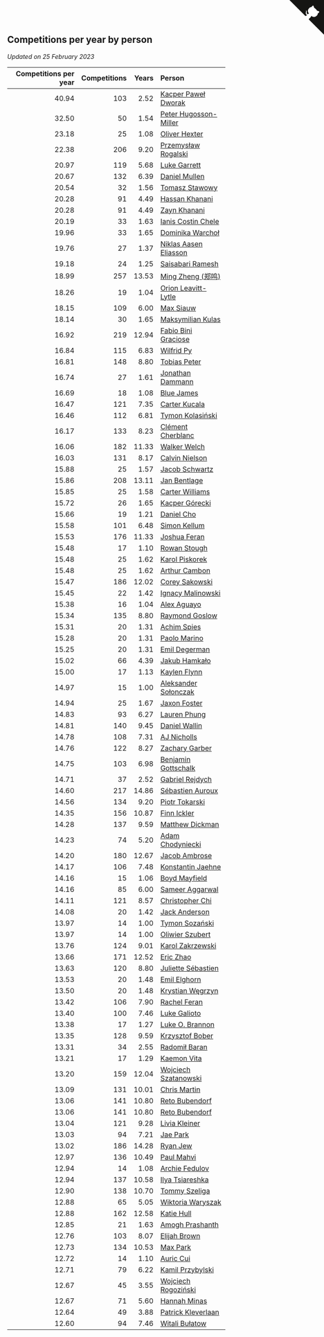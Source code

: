 ## Competitions per year by person

*Updated on 25 February 2023*

| Competitions per year | Competitions | Years | Person |
| ---: | ---: | ---: | :--- |
| 40.94 | 103 | 2.52 | [Kacper Paweł Dworak](https://www.worldcubeassociation.org/persons/2020DWOR01) |
| 32.50 | 50 | 1.54 | [Peter Hugosson-Miller](https://www.worldcubeassociation.org/persons/2021HUGO01) |
| 23.18 | 25 | 1.08 | [Oliver Hexter](https://www.worldcubeassociation.org/persons/2022HEXT01) |
| 22.38 | 206 | 9.20 | [Przemysław Rogalski](https://www.worldcubeassociation.org/persons/2013ROGA02) |
| 20.97 | 119 | 5.68 | [Luke Garrett](https://www.worldcubeassociation.org/persons/2017GARR05) |
| 20.67 | 132 | 6.39 | [Daniel Mullen](https://www.worldcubeassociation.org/persons/2016MULL04) |
| 20.54 | 32 | 1.56 | [Tomasz Stawowy](https://www.worldcubeassociation.org/persons/2021STAW01) |
| 20.28 | 91 | 4.49 | [Hassan Khanani](https://www.worldcubeassociation.org/persons/2018KHAN26) |
| 20.28 | 91 | 4.49 | [Zayn Khanani](https://www.worldcubeassociation.org/persons/2018KHAN28) |
| 20.19 | 33 | 1.63 | [Ianis Costin Chele](https://www.worldcubeassociation.org/persons/2021CHEL01) |
| 19.96 | 33 | 1.65 | [Dominika Warchoł](https://www.worldcubeassociation.org/persons/2021WARC01) |
| 19.76 | 27 | 1.37 | [Niklas Aasen Eliasson](https://www.worldcubeassociation.org/persons/2021ELIA01) |
| 19.18 | 24 | 1.25 | [Saisabari Ramesh](https://www.worldcubeassociation.org/persons/2021RAME01) |
| 18.99 | 257 | 13.53 | [Ming Zheng (郑鸣)](https://www.worldcubeassociation.org/persons/2009ZHEN11) |
| 18.26 | 19 | 1.04 | [Orion Leavitt-Lytle](https://www.worldcubeassociation.org/persons/2022LEAV01) |
| 18.15 | 109 | 6.00 | [Max Siauw](https://www.worldcubeassociation.org/persons/2017SIAU02) |
| 18.14 | 30 | 1.65 | [Maksymilian Kulas](https://www.worldcubeassociation.org/persons/2021KULA02) |
| 16.92 | 219 | 12.94 | [Fabio Bini Graciose](https://www.worldcubeassociation.org/persons/2010GRAC02) |
| 16.84 | 115 | 6.83 | [Wilfrid Py](https://www.worldcubeassociation.org/persons/2016PYWI01) |
| 16.81 | 148 | 8.80 | [Tobias Peter](https://www.worldcubeassociation.org/persons/2014PETE03) |
| 16.74 | 27 | 1.61 | [Jonathan Dammann](https://www.worldcubeassociation.org/persons/2021DAMM01) |
| 16.69 | 18 | 1.08 | [Blue James](https://www.worldcubeassociation.org/persons/2022JAME01) |
| 16.47 | 121 | 7.35 | [Carter Kucala](https://www.worldcubeassociation.org/persons/2015KUCA01) |
| 16.46 | 112 | 6.81 | [Tymon Kolasiński](https://www.worldcubeassociation.org/persons/2016KOLA02) |
| 16.17 | 133 | 8.23 | [Clément Cherblanc](https://www.worldcubeassociation.org/persons/2014CHER05) |
| 16.06 | 182 | 11.33 | [Walker Welch](https://www.worldcubeassociation.org/persons/2011WELC01) |
| 16.03 | 131 | 8.17 | [Calvin Nielson](https://www.worldcubeassociation.org/persons/2014NIEL03) |
| 15.88 | 25 | 1.57 | [Jacob Schwartz](https://www.worldcubeassociation.org/persons/2021SCHW01) |
| 15.86 | 208 | 13.11 | [Jan Bentlage](https://www.worldcubeassociation.org/persons/2010BENT01) |
| 15.85 | 25 | 1.58 | [Carter Williams](https://www.worldcubeassociation.org/persons/2021WILL06) |
| 15.72 | 26 | 1.65 | [Kacper Górecki](https://www.worldcubeassociation.org/persons/2021GORE01) |
| 15.66 | 19 | 1.21 | [Daniel Cho](https://www.worldcubeassociation.org/persons/2021CHOD01) |
| 15.58 | 101 | 6.48 | [Simon Kellum](https://www.worldcubeassociation.org/persons/2016KELL12) |
| 15.53 | 176 | 11.33 | [Joshua Feran](https://www.worldcubeassociation.org/persons/2011FERA01) |
| 15.48 | 17 | 1.10 | [Rowan Stough](https://www.worldcubeassociation.org/persons/2022STOU01) |
| 15.48 | 25 | 1.62 | [Karol Piskorek](https://www.worldcubeassociation.org/persons/2021PISK01) |
| 15.48 | 25 | 1.62 | [Arthur Cambon](https://www.worldcubeassociation.org/persons/2021CAMB01) |
| 15.47 | 186 | 12.02 | [Corey Sakowski](https://www.worldcubeassociation.org/persons/2011SAKO01) |
| 15.45 | 22 | 1.42 | [Ignacy Malinowski](https://www.worldcubeassociation.org/persons/2021MALI02) |
| 15.38 | 16 | 1.04 | [Alex Aguayo](https://www.worldcubeassociation.org/persons/2022AGUA01) |
| 15.34 | 135 | 8.80 | [Raymond Goslow](https://www.worldcubeassociation.org/persons/2014GOSL01) |
| 15.31 | 20 | 1.31 | [Achim Spies](https://www.worldcubeassociation.org/persons/2021SPIE01) |
| 15.28 | 20 | 1.31 | [Paolo Marino](https://www.worldcubeassociation.org/persons/2021MARI04) |
| 15.25 | 20 | 1.31 | [Emil Degerman](https://www.worldcubeassociation.org/persons/2021DEGE01) |
| 15.02 | 66 | 4.39 | [Jakub Hamkało](https://www.worldcubeassociation.org/persons/2018HAMK01) |
| 15.00 | 17 | 1.13 | [Kaylen Flynn](https://www.worldcubeassociation.org/persons/2022FLYN01) |
| 14.97 | 15 | 1.00 | [Aleksander Sołonczak](https://www.worldcubeassociation.org/persons/2022SOLO01) |
| 14.94 | 25 | 1.67 | [Jaxon Foster](https://www.worldcubeassociation.org/persons/2021FOST01) |
| 14.83 | 93 | 6.27 | [Lauren Phung](https://www.worldcubeassociation.org/persons/2016PHUN02) |
| 14.81 | 140 | 9.45 | [Daniel Wallin](https://www.worldcubeassociation.org/persons/2013WALL03) |
| 14.78 | 108 | 7.31 | [AJ Nicholls](https://www.worldcubeassociation.org/persons/2015NICH04) |
| 14.76 | 122 | 8.27 | [Zachary Garber](https://www.worldcubeassociation.org/persons/2014GARB01) |
| 14.75 | 103 | 6.98 | [Benjamin Gottschalk](https://www.worldcubeassociation.org/persons/2016GOTT01) |
| 14.71 | 37 | 2.52 | [Gabriel Rejdych](https://www.worldcubeassociation.org/persons/2020REJD01) |
| 14.60 | 217 | 14.86 | [Sébastien Auroux](https://www.worldcubeassociation.org/persons/2008AURO01) |
| 14.56 | 134 | 9.20 | [Piotr Tokarski](https://www.worldcubeassociation.org/persons/2013TOKA01) |
| 14.35 | 156 | 10.87 | [Finn Ickler](https://www.worldcubeassociation.org/persons/2012ICKL01) |
| 14.28 | 137 | 9.59 | [Matthew Dickman](https://www.worldcubeassociation.org/persons/2013DICK01) |
| 14.23 | 74 | 5.20 | [Adam Chodyniecki](https://www.worldcubeassociation.org/persons/2017CHOD02) |
| 14.20 | 180 | 12.67 | [Jacob Ambrose](https://www.worldcubeassociation.org/persons/2010AMBR01) |
| 14.17 | 106 | 7.48 | [Konstantin Jaehne](https://www.worldcubeassociation.org/persons/2015JAEH01) |
| 14.16 | 15 | 1.06 | [Boyd Mayfield](https://www.worldcubeassociation.org/persons/2022MAYF01) |
| 14.16 | 85 | 6.00 | [Sameer Aggarwal](https://www.worldcubeassociation.org/persons/2017AGGA01) |
| 14.11 | 121 | 8.57 | [Christopher Chi](https://www.worldcubeassociation.org/persons/2014CHIC01) |
| 14.08 | 20 | 1.42 | [Jack Anderson](https://www.worldcubeassociation.org/persons/2021ANDE05) |
| 13.97 | 14 | 1.00 | [Tymon Sozański](https://www.worldcubeassociation.org/persons/2022SOZA01) |
| 13.97 | 14 | 1.00 | [Oliwier Szubert](https://www.worldcubeassociation.org/persons/2022SZUB01) |
| 13.76 | 124 | 9.01 | [Karol Zakrzewski](https://www.worldcubeassociation.org/persons/2014ZAKR01) |
| 13.66 | 171 | 12.52 | [Eric Zhao](https://www.worldcubeassociation.org/persons/2010ZHAO19) |
| 13.63 | 120 | 8.80 | [Juliette Sébastien](https://www.worldcubeassociation.org/persons/2014SEBA01) |
| 13.53 | 20 | 1.48 | [Emil Elghorn](https://www.worldcubeassociation.org/persons/2021ELGH01) |
| 13.50 | 20 | 1.48 | [Krystian Węgrzyn](https://www.worldcubeassociation.org/persons/2021WEGR01) |
| 13.42 | 106 | 7.90 | [Rachel Feran](https://www.worldcubeassociation.org/persons/2015FERA01) |
| 13.40 | 100 | 7.46 | [Luke Galioto](https://www.worldcubeassociation.org/persons/2015GALI02) |
| 13.38 | 17 | 1.27 | [Luke O. Brannon](https://www.worldcubeassociation.org/persons/2021BRAN02) |
| 13.35 | 128 | 9.59 | [Krzysztof Bober](https://www.worldcubeassociation.org/persons/2013BOBE01) |
| 13.31 | 34 | 2.55 | [Radomił Baran](https://www.worldcubeassociation.org/persons/2020BARA02) |
| 13.21 | 17 | 1.29 | [Kaemon Vita](https://www.worldcubeassociation.org/persons/2021VITA01) |
| 13.20 | 159 | 12.04 | [Wojciech Szatanowski](https://www.worldcubeassociation.org/persons/2011SZAT01) |
| 13.09 | 131 | 10.01 | [Chris Martin](https://www.worldcubeassociation.org/persons/2013MART03) |
| 13.06 | 141 | 10.80 | [Reto Bubendorf](https://www.worldcubeassociation.org/persons/2012BUBE01) |
| 13.06 | 141 | 10.80 | [Reto Bubendorf](https://www.worldcubeassociation.org/persons/2012BUBE01) |
| 13.04 | 121 | 9.28 | [Livia Kleiner](https://www.worldcubeassociation.org/persons/2013KLEI03) |
| 13.03 | 94 | 7.21 | [Jae Park](https://www.worldcubeassociation.org/persons/2015PARK24) |
| 13.02 | 186 | 14.28 | [Ryan Jew](https://www.worldcubeassociation.org/persons/2008JEWR01) |
| 12.97 | 136 | 10.49 | [Paul Mahvi](https://www.worldcubeassociation.org/persons/2012MAHV01) |
| 12.94 | 14 | 1.08 | [Archie Fedulov](https://www.worldcubeassociation.org/persons/2022FEDU01) |
| 12.94 | 137 | 10.58 | [Ilya Tsiareshka](https://www.worldcubeassociation.org/persons/2012TERE01) |
| 12.90 | 138 | 10.70 | [Tommy Szeliga](https://www.worldcubeassociation.org/persons/2012SZEL01) |
| 12.88 | 65 | 5.05 | [Wiktoria Waryszak](https://www.worldcubeassociation.org/persons/2018WARY01) |
| 12.88 | 162 | 12.58 | [Katie Hull](https://www.worldcubeassociation.org/persons/2010HULL01) |
| 12.85 | 21 | 1.63 | [Amogh Prashanth](https://www.worldcubeassociation.org/persons/2021PRAS01) |
| 12.76 | 103 | 8.07 | [Elijah Brown](https://www.worldcubeassociation.org/persons/2015BROW03) |
| 12.73 | 134 | 10.53 | [Max Park](https://www.worldcubeassociation.org/persons/2012PARK03) |
| 12.72 | 14 | 1.10 | [Auric Cui](https://www.worldcubeassociation.org/persons/2022CUIA01) |
| 12.71 | 79 | 6.22 | [Kamil Przybylski](https://www.worldcubeassociation.org/persons/2016PRZY01) |
| 12.67 | 45 | 3.55 | [Wojciech Rogoziński](https://www.worldcubeassociation.org/persons/2019ROGO04) |
| 12.67 | 71 | 5.60 | [Hannah Minas](https://www.worldcubeassociation.org/persons/2017MINA04) |
| 12.64 | 49 | 3.88 | [Patrick Kleverlaan](https://www.worldcubeassociation.org/persons/2019KLEV01) |
| 12.60 | 94 | 7.46 | [Witali Bułatow](https://www.worldcubeassociation.org/persons/2015BUAT01) |


<a href="https://github.com/JustinTimeCuber/wca_statistics" class="github-corner" aria-label="View source on Github"><svg width="80" height="80" viewBox="0 0 250 250" style="fill:#151513; color:#fff; position: absolute; top: 0; border: 0; right: 0;" aria-hidden="true"><path d="M0,0 L115,115 L130,115 L142,142 L250,250 L250,0 Z"></path><path d="M128.3,109.0 C113.8,99.7 119.0,89.6 119.0,89.6 C122.0,82.7 120.5,78.6 120.5,78.6 C119.2,72.0 123.4,76.3 123.4,76.3 C127.3,80.9 125.5,87.3 125.5,87.3 C122.9,97.6 130.6,101.9 134.4,103.2" fill="currentColor" style="transform-origin: 130px 106px;" class="octo-arm"></path><path d="M115.0,115.0 C114.9,115.1 118.7,116.5 119.8,115.4 L133.7,101.6 C136.9,99.2 139.9,98.4 142.2,98.6 C133.8,88.0 127.5,74.4 143.8,58.0 C148.5,53.4 154.0,51.2 159.7,51.0 C160.3,49.4 163.2,43.6 171.4,40.1 C171.4,40.1 176.1,42.5 178.8,56.2 C183.1,58.6 187.2,61.8 190.9,65.4 C194.5,69.0 197.7,73.2 200.1,77.6 C213.8,80.2 216.3,84.9 216.3,84.9 C212.7,93.1 206.9,96.0 205.4,96.6 C205.1,102.4 203.0,107.8 198.3,112.5 C181.9,128.9 168.3,122.5 157.7,114.1 C157.9,116.9 156.7,120.9 152.7,124.9 L141.0,136.5 C139.8,137.7 141.6,141.9 141.8,141.8 Z" fill="currentColor" class="octo-body"></path></svg></a><style>.github-corner:hover .octo-arm{animation:octocat-wave 560ms ease-in-out}@keyframes octocat-wave{0%,100%{transform:rotate(0)}20%,60%{transform:rotate(-25deg)}40%,80%{transform:rotate(10deg)}}@media (max-width:500px){.github-corner:hover .octo-arm{animation:none}.github-corner .octo-arm{animation:octocat-wave 560ms ease-in-out}}</style>
